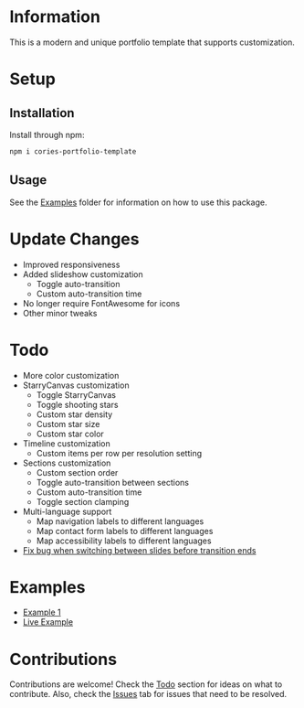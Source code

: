 # Information
This is a modern and unique portfolio template that supports customization.

# Setup

## Installation
Install through npm:
```bash
npm i cories-portfolio-template
```

## Usage
See the [Examples](https://github.com/CorieW/Cories-Portfolio-Template/examples) folder for information on how to use this package.

# Update Changes
- Improved responsiveness
- Added slideshow customization
    - Toggle auto-transition
    - Custom auto-transition time
- No longer require FontAwesome for icons
- Other minor tweaks

# Todo
- More color customization
- StarryCanvas customization
    - Toggle StarryCanvas
    - Toggle shooting stars
    - Custom star density
    - Custom star size
    - Custom star color
- Timeline customization
    - Custom items per row per resolution setting
- Sections customization
    - Custom section order
    - Toggle auto-transition between sections
    - Custom auto-transition time
    - Toggle section clamping
- Multi-language support
    - Map navigation labels to different languages
    - Map contact form labels to different languages
    - Map accessibility labels to different languages
- [Fix bug when switching between slides before transition ends](https://gyazo.com/fa7bd3119b568bcdf85a01c27a39165c)

# Examples
- [Example 1](https://github.com/CorieW/Cories-Portfolio-Template/examples/example1)
- [Live Example](https://coriewatson.me)

# Contributions
Contributions are welcome! Check the [Todo](#todo) section for ideas on what to contribute. Also, check the [Issues](https://github.com/CorieW/Cories-Portfolio-Template/issues) tab for issues that need to be resolved.
